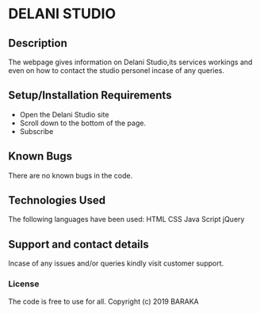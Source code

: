 # DELANI STUDIO

## Description
The webpage gives information on Delani Studio,its services workings and even on how to contact the 
studio personel incase of any queries.
## Setup/Installation Requirements
* Open the Delani Studio site
* Scroll down to the bottom of the page.
* Subscribe

## Known Bugs
There are no known bugs in the code.
## Technologies Used
The following languages have been used:
    HTML
    CSS
    Java Script
    jQuery
## Support and contact details
Incase of any issues and/or queries kindly visit customer support.
### License
The code is free to use for all.
Copyright (c) 2019 BARAKA